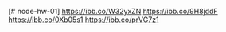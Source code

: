 [# node-hw-01]
https://ibb.co/W32yxZN
https://ibb.co/9H8jddF
https://ibb.co/0Xb05s1
https://ibb.co/prVG7z1
